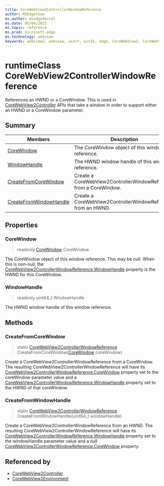 ```yaml
---
title: CoreWebView2ControllerWindowReference
author: MSEdgeTeam
ms.author: msedgedevrel
ms.date: 05/04/2023
ms.topic: reference
ms.prod: microsoft-edge
ms.technology: webview
keywords: webview2, webview, winrt, win32, edge, CoreWebView2, CoreWebView2Controller, browser control, edge html, CoreWebView2ControllerWindowReference
---
```


# runtimeClass CoreWebView2ControllerWindowReference



References an HWND or a CoreWindow.
This is used in [CoreWebView2Controller](corewebview2controller.md) APIs that take a window in order to support either an HWND or a CoreWindow parameter.

## Summary

Members|Description
--|--
[CoreWindow](#corewindow) | The CoreWindow object of this window reference.
[WindowHandle](#windowhandle) | The HWND window handle of this window reference.
[CreateFromCoreWindow](#createfromcorewindow) | Create a CoreWebView2ControllerWindowReference from a CoreWindow.
[CreateFromWindowHandle](#createfromwindowhandle) | Create a CoreWebView2ControllerWindowReference from an HWND.

## Properties

### CoreWindow

> readonly  [CoreWindow](/uwp/api/Windows.UI.Core.CoreWindow) CoreWindow

The CoreWindow object of this window reference.
This may be null. When this is non-null, the [CoreWebView2ControllerWindowReference.WindowHandle](corewebview2controllerwindowreference.md#windowhandle) property is the HWND for this CoreWindow.

### WindowHandle

> readonly  uint64_t WindowHandle

The HWND window handle of this window reference.



## Methods

### CreateFromCoreWindow

> static [CoreWebView2ControllerWindowReference](corewebview2controllerwindowreference.md) CreateFromCoreWindow([CoreWindow](/uwp/api/Windows.UI.Core.CoreWindow) coreWindow)

Create a CoreWebView2ControllerWindowReference from a CoreWindow.
The resulting CoreWebView2ControllerWindowReference will have its [CoreWebView2ControllerWindowReference.CoreWindow](corewebview2controllerwindowreference.md#corewindow) property set to the coreWindow parameter value and a [CoreWebView2ControllerWindowReference.WindowHandle](corewebview2controllerwindowreference.md#windowhandle) property set to the HWND of that coreWindow.



### CreateFromWindowHandle

> static [CoreWebView2ControllerWindowReference](corewebview2controllerwindowreference.md) CreateFromWindowHandle(uint64_t windowHandle)

Create a CoreWebView2ControllerWindowReference from an HWND.
The resulting CoreWebView2ControllerWindowReference will have its [CoreWebView2ControllerWindowReference.WindowHandle](corewebview2controllerwindowreference.md#windowhandle) property set to the windowHandle parameter value and a null [CoreWebView2ControllerWindowReference.CoreWindow](corewebview2controllerwindowreference.md#corewindow) property.






## Referenced by

- [CoreWebView2Controller](corewebview2controller.md)
- [CoreWebView2Environment](corewebview2environment.md)
